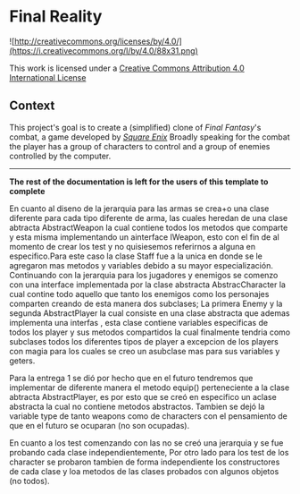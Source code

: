 Final Reality
=============

![http://creativecommons.org/licenses/by/4.0/](https://i.creativecommons.org/l/by/4.0/88x31.png)

This work is licensed under a 
[Creative Commons Attribution 4.0 International License](http://creativecommons.org/licenses/by/4.0/)

Context
-------

This project's goal is to create a (simplified) clone of _Final Fantasy_'s combat, a game developed
by [_Square Enix_](https://www.square-enix.com)
Broadly speaking for the combat the player has a group of characters to control and a group of 
enemies controlled by the computer.

---

**The rest of the documentation is left for the users of this template to complete**

En cuanto al diseno de la jerarquia para las armas se crea+o una clase diferente para cada tipo diferente de arma, las cuales heredan de una clase abtracta AbstractWeapon la cual contiene todos los metodos que comparte y esta misma implementando un ainterface IWeapon, esto con el fin de al momento de crear los test y no quisiesemos referirnos a alguna en especifico.Para este caso la clase Staff fue a la unica en donde se le agregaron mas metodos y variables debido a su mayor especialización.
Continuando con la jerarquia para los jugadores y enemigos se comenzo con una interface implementada por la clase abstracta AbstracCharacter la cual contine todo aquello que tanto los enemigos como los personajes comparten creando de esta manera dos subclases; La primera Enemy  y la segunda AbstractPlayer la cual consiste en una clase abstracta que ademas implementa una interfas , esta clase contiene variables especificas de todos los player y sus metodos compartidos la cual finalmente tendria como subclases todos los diferentes tipos de player a excepcion de los players con magia para los cuales se creo un asubclase mas para sus variables y geters.

Para la entrega 1 se dió por hecho que en el futuro tendremos que implementar de diferente manera el metodo equip() perteneciente a la clase abtracta AbstractPlayer,  es por esto que se creó en especifico un aclase abstracta la cual no contiene metodos abstractos. Tambien se dejó la variable type de tanto weapons como de characters con el pensamiento de que en el futuro se ocuparan (no son ocupadas).

En cuanto  a los test comenzando con las no se creó una jerarquia y se fue probando cada clase independientemente, Por otro lado para los test de los character se probaron tambien de forma independiente los constructores de cada clase y loa metodos de las clases probados con algunos objetos (no todos).
